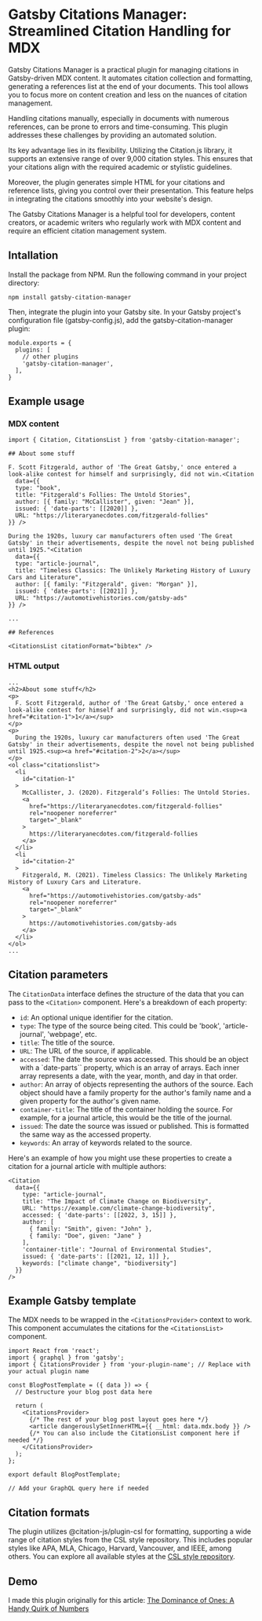 # Gatsby Citations Manager: Streamlined Citation Handling for MDX

Gatsby Citations Manager is a practical plugin for managing citations in Gatsby-driven MDX content. It automates citation collection and formatting, generating a references list at the end of your documents. This tool allows you to focus more on content creation and less on the nuances of citation management.

Handling citations manually, especially in documents with numerous references, can be prone to errors and time-consuming. This plugin addresses these challenges by providing an automated solution.

Its key advantage lies in its flexibility. Utilizing the Citation.js library, it supports an extensive range of over 9,000 citation styles. This ensures that your citations align with the required academic or stylistic guidelines.

Moreover, the plugin generates simple HTML for your citations and reference lists, giving you control over their presentation. This feature helps in integrating the citations smoothly into your website's design.

The Gatsby Citations Manager is a helpful tool for developers, content creators, or academic writers who regularly work with MDX content and require an efficient citation management system.

## Intallation

Install the package from NPM. Run the following command in your project directory:

    npm install gatsby-citation-manager

Then, integrate the plugin into your Gatsby site. In your Gatsby project's configuration file (gatsby-config.js), add the gatsby-citation-manager plugin:

    module.exports = {
      plugins: [
        // other plugins
        'gatsby-citation-manager',
      ],
    }

## Example usage

### MDX content

    import { Citation, CitationsList } from 'gatsby-citation-manager';

    ## About some stuff
    
    F. Scott Fitzgerald, author of 'The Great Gatsby,' once entered a look-alike contest for himself and surprisingly, did not win.<Citation
      data={{
      type: "book",
      title: "Fitzgerald's Follies: The Untold Stories",
      author: [{ family: "McCallister", given: "Jean" }],
      issued: { 'date-parts': [[2020]] },
      URL: "https://literaryanecdotes.com/fitzgerald-follies"
    }} />

    During the 1920s, luxury car manufacturers often used 'The Great Gatsby' in their advertisements, despite the novel not being published until 1925."<Citation
      data={{
      type: "article-journal",
      title: "Timeless Classics: The Unlikely Marketing History of Luxury Cars and Literature",
      author: [{ family: "Fitzgerald", given: "Morgan" }],
      issued: { 'date-parts': [[2021]] },
      URL: "https://automotivehistories.com/gatsby-ads"
    }} />

    ...

    ## References

    <CitationsList citationFormat="bibtex" />

### HTML output

    ...
    <h2>About some stuff</h2>
    <p>
      F. Scott Fitzgerald, author of 'The Great Gatsby,' once entered a look-alike contest for himself and surprisingly, did not win.<sup><a href="#citation-1">1</a></sup>
    </p>
    <p>
      During the 1920s, luxury car manufacturers often used 'The Great Gatsby' in their advertisements, despite the novel not being published until 1925.<sup><a href="#citation-2">2</a></sup>
    </p>
    <ol class="citationslist">
      <li
        id="citation-1"
      >
        McCallister, J. (2020). Fitzgerald’s Follies: The Untold Stories. 
        <a
          href="https://literaryanecdotes.com/fitzgerald-follies"
          rel="noopener noreferrer"
          target="_blank"
        >
          https://literaryanecdotes.com/fitzgerald-follies
        </a>
      </li>
      <li
        id="citation-2"
      >
        Fitzgerald, M. (2021). Timeless Classics: The Unlikely Marketing History of Luxury Cars and Literature. 
        <a
          href="https://automotivehistories.com/gatsby-ads"
          rel="noopener noreferrer"
          target="_blank"
        >
          https://automotivehistories.com/gatsby-ads
        </a>
      </li>
    </ol>
    ...

## Citation parameters

The `CitationData` interface defines the structure of the data that you can pass to the `<Citation>` component. Here's a breakdown of each property:

- `id`: An optional unique identifier for the citation.
- `type`: The type of the source being cited. This could be 'book', 'article-journal', 'webpage', etc.
- `title`: The title of the source.
- `URL`: The URL of the source, if applicable.
- `accessed`: The date the source was accessed. This should be an object with a `date-parts`` property, which is an array of arrays. Each inner array represents a date, with the year, month, and day in that order.
- `author`: An array of objects representing the authors of the source. Each object should have a family property for the author's family name and a given property for the author's given name.
- `container-title`: The title of the container holding the source. For example, for a journal article, this would be the title of the journal.
- `issued`: The date the source was issued or published. This is formatted the same way as the accessed property.
- `keywords`: An array of keywords related to the source.

Here's an example of how you might use these properties to create a citation for a journal article with multiple authors:

    <Citation
      data={{
        type: "article-journal",
        title: "The Impact of Climate Change on Biodiversity",
        URL: "https://example.com/climate-change-biodiversity",
        accessed: { 'date-parts': [[2022, 3, 15]] },
        author: [
          { family: "Smith", given: "John" },
          { family: "Doe", given: "Jane" }
        ],
        'container-title': "Journal of Environmental Studies",
        issued: { 'date-parts': [[2021, 12, 1]] },
        keywords: ["climate change", "biodiversity"]
      }}
    />

## Example Gatsby template

The MDX needs to be wrapped in the `<CitationsProvider>` context to work.  This component accumulates the citations for the `<CitationsList>` component.

    import React from 'react';
    import { graphql } from 'gatsby';
    import { CitationsProvider } from 'your-plugin-name'; // Replace with your actual plugin name

    const BlogPostTemplate = ({ data }) => {
      // Destructure your blog post data here

      return (
        <CitationsProvider>
          {/* The rest of your blog post layout goes here */}
          <article dangerouslySetInnerHTML={{ __html: data.mdx.body }} />
          {/* You can also include the CitationsList component here if needed */}
        </CitationsProvider>
      );
    };

    export default BlogPostTemplate;

    // Add your GraphQL query here if needed

## Citation formats

The plugin utilizes @citation-js/plugin-csl for formatting, supporting a wide range of citation styles from the CSL style repository. This includes popular styles like APA, MLA, Chicago, Harvard, Vancouver, and IEEE, among others. You can explore all available styles at the [CSL style repository](https://github.com/citation-style-language/styles).

## Demo

I made this plugin originally for this article: [The Dominance of Ones: A Handy Quirk of Numbers](https://anth.us/blog/the-dominance-of-ones/)
